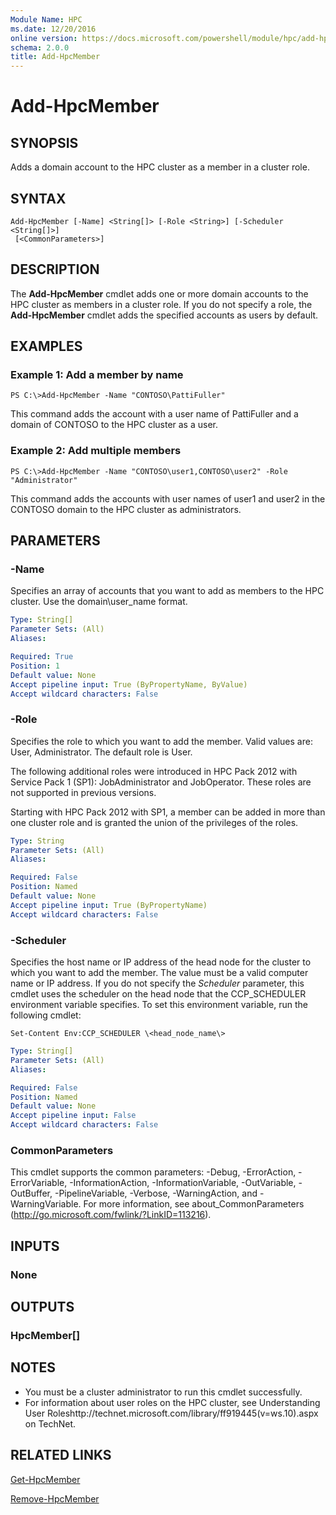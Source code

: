 ```yaml
---
Module Name: HPC
ms.date: 12/20/2016
online version: https://docs.microsoft.com/powershell/module/hpc/add-hpcmember?view=windowsserver2012r2-ps&wt.mc_id=ps-gethelp
schema: 2.0.0
title: Add-HpcMember
---
```


# Add-HpcMember

## SYNOPSIS
Adds a domain account to the HPC cluster as a member in a cluster role.

## SYNTAX

```
Add-HpcMember [-Name] <String[]> [-Role <String>] [-Scheduler <String[]>]
 [<CommonParameters>]
```

## DESCRIPTION
The **Add-HpcMember** cmdlet adds one or more domain accounts to the HPC cluster as members in a cluster role.
If you do not specify a role, the **Add-HpcMember** cmdlet adds the specified accounts as users by default.

## EXAMPLES

### Example 1: Add a member by name
```
PS C:\>Add-HpcMember -Name "CONTOSO\PattiFuller"
```

This command adds the account with a user name of PattiFuller and a domain of CONTOSO to the HPC cluster as a user.

### Example 2: Add multiple members
```
PS C:\>Add-HpcMember -Name "CONTOSO\user1,CONTOSO\user2" -Role "Administrator"
```

This command adds the accounts with user names of user1 and user2 in the CONTOSO domain to the HPC cluster as administrators.

## PARAMETERS

### -Name
Specifies an array of accounts that you want to add as members to the HPC cluster.
Use the domain\user_name format.

```yaml
Type: String[]
Parameter Sets: (All)
Aliases:

Required: True
Position: 1
Default value: None
Accept pipeline input: True (ByPropertyName, ByValue)
Accept wildcard characters: False
```

### -Role
Specifies the role to which you want to add the member.
Valid values are: User, Administrator.
The default role is User.

The following additional roles were introduced in HPC Pack 2012 with Service Pack 1 (SP1): JobAdministrator and JobOperator.
These roles are not supported in previous versions.

Starting with HPC Pack 2012 with SP1, a member can be added in more than one cluster role and is granted the union of the privileges of the roles.

```yaml
Type: String
Parameter Sets: (All)
Aliases:

Required: False
Position: Named
Default value: None
Accept pipeline input: True (ByPropertyName)
Accept wildcard characters: False
```

### -Scheduler
Specifies the host name or IP address of the head node for the cluster to which you want to add the member.
The value must be a valid computer name or IP address.
If you do not specify the *Scheduler* parameter, this cmdlet uses the scheduler on the head node that the CCP_SCHEDULER environment variable specifies.
To set this environment variable, run the following cmdlet:

`Set-Content Env:CCP_SCHEDULER \<head_node_name\>`

```yaml
Type: String[]
Parameter Sets: (All)
Aliases:

Required: False
Position: Named
Default value: None
Accept pipeline input: False
Accept wildcard characters: False
```

### CommonParameters
This cmdlet supports the common parameters: -Debug, -ErrorAction, -ErrorVariable, -InformationAction, -InformationVariable, -OutVariable, -OutBuffer, -PipelineVariable, -Verbose, -WarningAction, and -WarningVariable. For more information, see about_CommonParameters (http://go.microsoft.com/fwlink/?LinkID=113216).

## INPUTS

### None

## OUTPUTS

### HpcMember[]

## NOTES
* You must be a cluster administrator to run this cmdlet successfully.
* For information about user roles on the HPC cluster, see Understanding User Roleshttp://technet.microsoft.com/library/ff919445(v=ws.10).aspx on TechNet.

## RELATED LINKS

[Get-HpcMember](./Get-HpcMember.md)

[Remove-HpcMember](./Remove-HpcMember.md)
